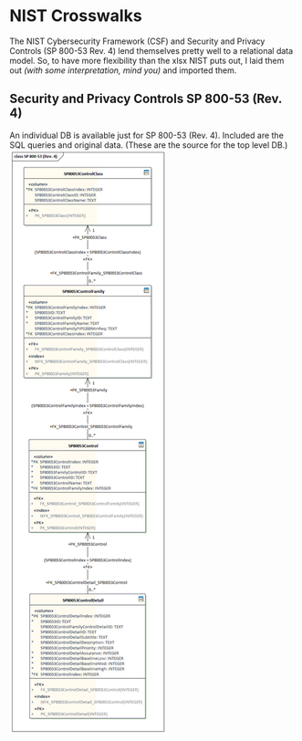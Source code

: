 # NIST Crosswalks

The NIST Cybersecurity Framework (CSF) and Security and Privacy Controls (SP 800-53 Rev. 4) lend themselves pretty well to a relational data model.
So, to have more flexibility than the xlsx NIST puts out, I laid them out *(with some interpretation, mind you)* and imported them.


## Security and Privacy Controls SP 800-53 (Rev. 4)

An individual DB is available just for SP 800-53 (Rev. 4).  Included are the SQL queries and original data.  (These are the source for the top level DB.)
![SP 800-53 Data Model](/images/SP800-53.gif)



